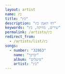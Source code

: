 ```yaml
---
layout: artist
name: כץ
title: "כץ"
description: "דף האמן כץ"
keywords: "שירים, מוזיקה, כץ"
permalink: /artists/כץ
redirect_from:
  - /artists/list/כץ
songs:
  - number: "32863"
    name: "יברכך"
    album: "סינגלים"
    artist: "כץ"
---
```

